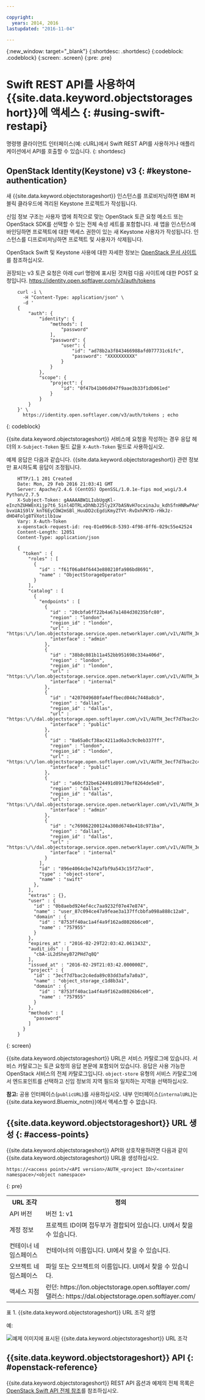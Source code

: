 ```yaml
---

copyright:
  years: 2014, 2016
lastupdated: "2016-11-04"

---
```

{:new_window: target="_blank"}
{:shortdesc: .shortdesc}
{:codeblock: .codeblock}
{:screen: .screen}
{:pre: .pre}

# Swift REST API를 사용하여 {{site.data.keyword.objectstorageshort}}에 액세스 {: #using-swift-restapi}


명령행 클라이언트 인터페이스(예: cURL)에서 Swift REST API를 사용하거나 애플리케이션에서 API를 호출할 수 있습니다.
{: shortdesc}



## OpenStack Identity(Keystone) v3 {: #keystone-authentication}

새 {{site.data.keyword.objectstorageshort}} 인스턴스를 프로비저닝하면 IBM 퍼블릭 클라우드에 격리된 Keystone 프로젝트가 작성됩니다. 

신임 정보 구조는 사용자 앱에 최적으로 맞는 OpenStack 토큰 요청 메소드 또는 OpenStack SDK를 선택할 수 있는 전체 속성 세트를 포함합니다. 새 앱을 인스턴스에 바인딩하면 프로젝트에 대한 액세스 권한이 있는 새 Keystone 사용자가 작성됩니다. 인스턴스를 디프로비저닝하면 프로젝트 및 사용자가 삭제됩니다. 

OpenStack Swift 및 Keystone 사용에 대한 자세한 정보는 [OpenStack 문서 사이트](http://docs.openstack.org)를 참조하십시오. 

권장되는 v3 토큰 요청은 아래 curl 명령에 표시된 것처럼 다음 사이트에 대한 POST 요청입니다. https://identity.open.softlayer.com/v3/auth/tokens
```
	curl -i \
	  -H "Content-Type: application/json" \
	  -d '
	{
		"auth": {
			"identity": {
				"methods": [
					"password"
				],
				"password": {
					"user": {
						"id": "ad78b2a3f843466988afd077731c61fc",
						"password": "XXXXXXXXXX"
					}
				}
			},
			"scope": {
				"project": {
					"id": "0f47b41b06d047f9aae3b33f1db061ed"
				}
			}
		}
	}' \
	  https://identity.open.softlayer.com/v3/auth/tokens ; echo
```
{: codeblock}

{{site.data.keyword.objectstorageshort}} 서비스에 요청을 작성하는 경우 응답 헤더의 `X-Subject-Token` 필드 값을 `X-Auth-Token` 필드로 사용하십시오. 

예제 응답은 다음과 같습니다. {{site.data.keyword.objectstorageshort}} 관련 정보만 표시하도록 응답이 조정됩니다. 
```
	HTTP/1.1 201 Created
	Date: Mon, 29 Feb 2016 21:03:41 GMT
	Server: Apache/2.4.6 (CentOS) OpenSSL/1.0.1e-fips mod_wsgi/3.4 Python/2.7.5
	X-Subject-Token: gAAAAABW1LIubUgqKl-eInzhZUHWEnXijp7t6_5inl4DTRLxDhNbJ25ly2X7bASNvH7ocxinaJu_kdhSfnHNRwPAeYY77Ii2Cwp02-bvxUA1S9lV_knT6EyCOW2mSBl_HuuDD2cEgdiKmyZTVt-RvDxhPKYD-rHkJz-dHO4Folg8TVXotilb1uw
	Vary: X-Auth-Token
	x-openstack-request-id: req-01e096c8-5393-4f98-8ff6-029c55e42524
	Content-Length: 12051
	Content-Type: application/json

	{
	  "token" : {
	    "roles" : [
	      {
	        "id" : "f61f06a84f6443e880210fa986bd8691",
	        "name" : "ObjectStorageOperator"
	      }
	    ],
	    "catalog" : [
	      {
	        "endpoints" : [
	          {
	            "id" : "20cbfa6ff22b4a67a1484d30235bfc80",
	            "region" : "london",
	            "region_id" : "london",
	            "url" : "https:\/\/lon.objectstorage.service.open.networklayer.com\/v1\/AUTH_3ecf7d7bac2c4eda89c03dd3afa7a0a3",
	            "interface" : "admin"
	          },
	          {
	            "id" : "38b8c081b11a452bb951698c334a406d",
	            "region" : "london",
	            "region_id" : "london",
	            "url" : "https:\/\/lon.objectstorage.service.open.networklayer.com\/v1\/AUTH_3ecf7d7bac2c4eda89c03dd3afa7a0a3",
	            "interface" : "internal"
	          },
	          {
	            "id" : "4207049680fa4effbecd044c7448a8cb",
	            "region" : "dallas",
	            "region_id" : "dallas",
	            "url" : "https:\/\/dal.objectstorage.open.softlayer.com\/v1\/AUTH_3ecf7d7bac2c4eda89c03dd3afa7a0a3",
	            "interface" : "public"
	          },
	          {
	            "id" : "8a65a0cf38ac4211ad6a3c9c0eb337ff",
	            "region" : "london",
	            "region_id" : "london",
	            "url" : "https:\/\/lon.objectstorage.open.softlayer.com\/v1\/AUTH_3ecf7d7bac2c4eda89c03dd3afa7a0a3",
	            "interface" : "public"
	          },
	          {
	            "id" : "a60cf32be624491d89170ef8264de5e8",
	            "region" : "dallas",
	            "region_id" : "dallas",
	            "url" : "https:\/\/dal.objectstorage.service.open.networklayer.com\/v1\/AUTH_3ecf7d7bac2c4eda89c03dd3afa7a0a3",
	            "interface" : "admin"
	          },
	          {
	            "id" : "c769862200124a308d6748e418c971ba",
	            "region" : "dallas",
	            "region_id" : "dallas",
	            "url" : "https:\/\/dal.objectstorage.service.open.networklayer.com\/v1\/AUTH_3ecf7d7bac2c4eda89c03dd3afa7a0a3",
	            "interface" : "internal"
	          }
	        ],
	        "id" : "896e4064cbe742afbf9a543c15f27ac0",
	        "type" : "object-store",
	        "name" : "swift"
	      },
	    ],
	    "extras" : {},
	    "user" : {
	      "id" : "0b8aebd924ef4cc7aa9232f07e47e874",
	      "name" : "user_87c094ce47a9feae3a137ffcbbfa098a888c12a8",
	      "domain" : {
	        "id" : "8753ff40ac1a4f4a9f162ad8026b6ce0",
	        "name" : "757955"
	      }
	    },
	    "expires_at" : "2016-02-29T22:03:42.061343Z",
	    "audit_ids" : [
	      "cbA-iL2dSheyB72PHd7q8Q"
	    ],
	    "issued_at" : "2016-02-29T21:03:42.000000Z",
	    "project" : {
	      "id" : "3ecf7d7bac2c4eda89c03dd3afa7a0a3",
	      "name" : "object_storage_c1d8b3a1",
	      "domain" : {
	        "id" : "8753ff40ac1a4f4a9f162ad8026b6ce0",
	        "name" : "757955"
	      }
	    },
	    "methods" : [
	      "password"
	    ]
	  }
	}
```
{: screen}

{{site.data.keyword.objectstorageshort}} URL은 서비스 카탈로그에 있습니다. 서비스 카탈로그는 토큰 요청의 응답 본문에 포함되어 있습니다. 응답은 사용 가능한 OpenStack 서비스의 전체 카탈로그입니다. `object-store` 유형의 서비스 카탈로그에서 엔드포인트를 선택하고 신임 정보의 지역 필드와 일치하는 지역을 선택하십시오. 

**참고:** 공용 인터페이스(`publicURL`)를 사용하십시오. 내부 인터페이스(`internalURL`)는 {{site.data.keyword.Bluemix_notm}}에서 액세스할 수 없습니다. 






## {{site.data.keyword.objectstorageshort}} URL 생성 {: #access-points}

{{site.data.keyword.objectstorageshort}} API와 상호작용하려면 다음과 같이 {{site.data.keyword.objectstorageshort}} URL을 생성하십시오.
  ```
https://<access point>/<API version>/AUTH_<project ID>/<container namespace>/<object namespace>
  ```
  {: pre}

<table>
  <tr>
    <th> URL 조각 </th>
    <th> 정의 </th>
  </tr>
  <tr>
    <td> API 버전 </td>
    <td> 버전 1: v1 </td>
  </tr>
  <tr>
    <td> 계정 정보 </td>
    <td> 프로젝트 ID이며 접두부가 결합되어 있습니다. UI에서 찾을 수 있습니다. </td>
  </tr>
  <tr>
    <td> 컨테이너 네임스페이스 </td>
    <td> 컨테이너의 이름입니다. UI에서 찾을 수 있습니다. </td>
  </tr>
  <tr>
    <td> 오브젝트 네임스페이스 </td>
    <td> 파일 또는 오브젝트의 이름입니다. UI에서 찾을 수 있습니다. </td>
  </tr>
  <tr>
    <td> 액세스 지점</td>
    <td> 런던: https://lon.objectstorage.open.softlayer.com/
    <br> 댈러스: https://dal.objectstorage.open.softlayer.com/ </br> </td>
  </tr>
</table>

표 1. {{site.data.keyword.objectstorageshort}} URL 조각 설명

예:

![예제 이미지에 표시된 {{site.data.keyword.objectstorageshort}} URL 조각](images/Swift_URL.png)





## {{site.data.keyword.objectstorageshort}} API {: #openstack-reference}

{{site.data.keyword.objectstorageshort}} REST API 옵션과 예제의 전체 목록은 [OpenStack Swift API 전체 참조](http://developer.openstack.org/api-ref-objectstorage-v1.html)를 참조하십시오. 
